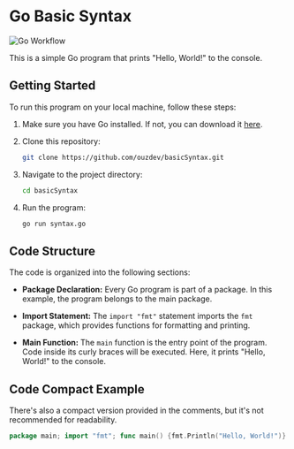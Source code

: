 # Go Basic Syntax
![Go Workflow](https://github.com/ouzdev/basicSyntax/workflows/Go/badge.svg)


This is a simple Go program that prints "Hello, World!" to the console.

## Getting Started

To run this program on your local machine, follow these steps:

1. Make sure you have Go installed. If not, you can download it [here](https://golang.org/dl/).

2. Clone this repository:

    ```bash
    git clone https://github.com/ouzdev/basicSyntax.git
    ```

3. Navigate to the project directory:

    ```bash
    cd basicSyntax
    ```

4. Run the program:

    ```bash
    go run syntax.go
    ```

## Code Structure

The code is organized into the following sections:

- **Package Declaration:** Every Go program is part of a package. In this example, the program belongs to the main package.

- **Import Statement:** The `import "fmt"` statement imports the `fmt` package, which provides functions for formatting and printing.

- **Main Function:** The `main` function is the entry point of the program. Code inside its curly braces will be executed. Here, it prints "Hello, World!" to the console.

## Code Compact Example

There's also a compact version provided in the comments, but it's not recommended for readability.

```go
package main; import "fmt"; func main() {fmt.Println("Hello, World!")}
